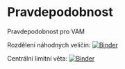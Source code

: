 # Pravdepodobnost
Pravdepodobnost pro VAM

Rozdělení náhodných veličin:
[![Binder](https://mybinder.org/badge_logo.svg)](https://mybinder.org/v2/gh/ea542/Pravdepodobnost/main?labpath=rozdeleni.ipynb)

Centrální limitní věta:
[![Binder](https://mybinder.org/badge_logo.svg)](https://mybinder.org/v2/gh/ea542/Pravdepodobnost/main?labpath=CLV_exp_interactive.ipynb)
